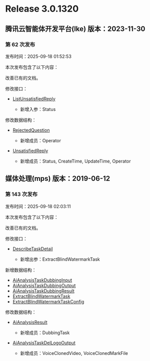 # Release 3.0.1320

## 腾讯云智能体开发平台(lke) 版本：2023-11-30

### 第 62 次发布

发布时间：2025-09-18 01:52:53

本次发布包含了以下内容：

改善已有的文档。

修改接口：

* [ListUnsatisfiedReply](https://cloud.tencent.com/document/api/1759/105026)

	* 新增入参：Status


修改数据结构：

* [RejectedQuestion](https://cloud.tencent.com/document/api/1759/105104#RejectedQuestion)

	* 新增成员：Operator

* [UnsatisfiedReply](https://cloud.tencent.com/document/api/1759/105104#UnsatisfiedReply)

	* 新增成员：Status, CreateTime, UpdateTime, Operator




## 媒体处理(mps) 版本：2019-06-12

### 第 143 次发布

发布时间：2025-09-18 02:03:11

本次发布包含了以下内容：

改善已有的文档。

修改接口：

* [DescribeTaskDetail](https://cloud.tencent.com/document/api/862/37614)

	* 新增出参：ExtractBlindWatermarkTask


新增数据结构：

* [AiAnalysisTaskDubbingInput](https://cloud.tencent.com/document/api/862/37615#AiAnalysisTaskDubbingInput)
* [AiAnalysisTaskDubbingOutput](https://cloud.tencent.com/document/api/862/37615#AiAnalysisTaskDubbingOutput)
* [AiAnalysisTaskDubbingResult](https://cloud.tencent.com/document/api/862/37615#AiAnalysisTaskDubbingResult)
* [ExtractBlindWatermarkTask](https://cloud.tencent.com/document/api/862/37615#ExtractBlindWatermarkTask)
* [ExtractBlindWatermarkTaskConfig](https://cloud.tencent.com/document/api/862/37615#ExtractBlindWatermarkTaskConfig)

修改数据结构：

* [AiAnalysisResult](https://cloud.tencent.com/document/api/862/37615#AiAnalysisResult)

	* 新增成员：DubbingTask

* [AiAnalysisTaskDelLogoOutput](https://cloud.tencent.com/document/api/862/37615#AiAnalysisTaskDelLogoOutput)

	* 新增成员：VoiceClonedVideo, VoiceClonedMarkFile




